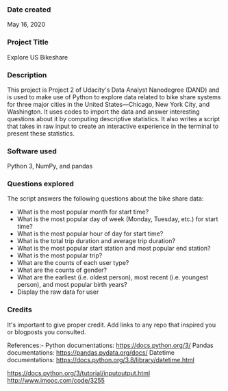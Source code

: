 ### Date created
May 16, 2020

### Project Title
Explore US Bikeshare 

### Description
This project is Project 2 of Udacity's Data Analyst Nanodegree (DAND) and is used to make use of Python to explore data related to bike share systems for three major cities in the United States—Chicago, New York City, and Washington. It uses codes to import the data and answer interesting questions about it by computing descriptive statistics. It also writes a script that takes in raw input to create an interactive experience in the terminal to present these statistics.

### Software used
Python 3, NumPy, and pandas

### Questions explored
The script answers the following questions about the bike share data:
* What is the most popular month for start time?
* What is the most popular day of week (Monday, Tuesday, etc.) for start time?
* What is the most popular hour of day for start time?
* What is the total trip duration and average trip duration?
* What is the most popular start station and most popular end station?
* What is the most popular trip?
* What are the counts of each user type?
* What are the counts of gender?
* What are the earliest (i.e. oldest person), most recent (i.e. youngest person), and most popular birth years?
* Display the raw data for user

### Credits
It's important to give proper credit. Add links to any repo that inspired you or blogposts you consulted.

References:-
Python documentations: https://docs.python.org/3/
Pandas documentations: https://pandas.pydata.org/docs/
Datetime documentations: https://docs.python.org/3.8/library/datetime.html

https://docs.python.org/3/tutorial/inputoutput.html
http://www.imooc.com/code/3255